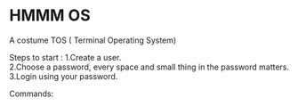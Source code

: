 # HMMM OS

A costume TOS ( Terminal Operating System)

Steps to start :
  1.Create a user.<br/>
  2.Choose a password, every space and small thing in the password matters.<br/>
  3.Login using your password.
  
  
Commands:
  
